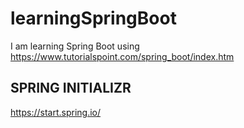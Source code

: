 # learningSpringBoot
I am learning Spring Boot using https://www.tutorialspoint.com/spring_boot/index.htm

## SPRING INITIALIZR

https://start.spring.io/
